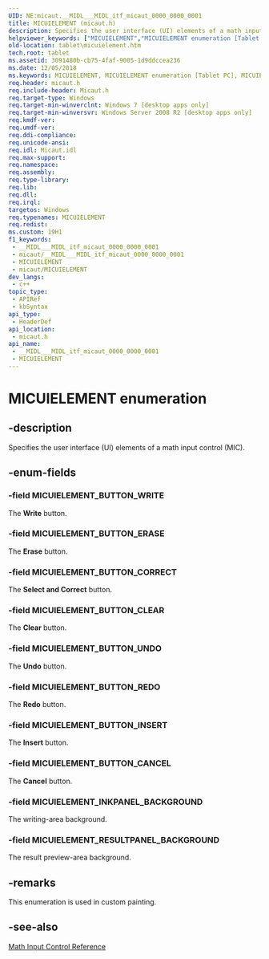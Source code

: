 ```yaml
---
UID: NE:micaut.__MIDL___MIDL_itf_micaut_0000_0000_0001
title: MICUIELEMENT (micaut.h)
description: Specifies the user interface (UI) elements of a math input control (MIC).
helpviewer_keywords: ["MICUIELEMENT","MICUIELEMENT enumeration [Tablet PC]","MICUIELEMENT_BUTTON_CANCEL","MICUIELEMENT_BUTTON_CLEAR","MICUIELEMENT_BUTTON_CORRECT","MICUIELEMENT_BUTTON_ERASE","MICUIELEMENT_BUTTON_INSERT","MICUIELEMENT_BUTTON_REDO","MICUIELEMENT_BUTTON_UNDO","MICUIELEMENT_BUTTON_WRITE","MICUIELEMENT_INKPANEL_BACKGROUND","MICUIELEMENT_RESULTPANEL_BACKGROUND","micaut/MICUIELEMENT","micaut/MICUIELEMENT_BUTTON_CANCEL","micaut/MICUIELEMENT_BUTTON_CLEAR","micaut/MICUIELEMENT_BUTTON_CORRECT","micaut/MICUIELEMENT_BUTTON_ERASE","micaut/MICUIELEMENT_BUTTON_INSERT","micaut/MICUIELEMENT_BUTTON_REDO","micaut/MICUIELEMENT_BUTTON_UNDO","micaut/MICUIELEMENT_BUTTON_WRITE","micaut/MICUIELEMENT_INKPANEL_BACKGROUND","micaut/MICUIELEMENT_RESULTPANEL_BACKGROUND","tablet.micuielement"]
old-location: tablet\micuielement.htm
tech.root: tablet
ms.assetid: 3091480b-cb75-4faf-9005-1d9ddccea236
ms.date: 12/05/2018
ms.keywords: MICUIELEMENT, MICUIELEMENT enumeration [Tablet PC], MICUIELEMENT_BUTTON_CANCEL, MICUIELEMENT_BUTTON_CLEAR, MICUIELEMENT_BUTTON_CORRECT, MICUIELEMENT_BUTTON_ERASE, MICUIELEMENT_BUTTON_INSERT, MICUIELEMENT_BUTTON_REDO, MICUIELEMENT_BUTTON_UNDO, MICUIELEMENT_BUTTON_WRITE, MICUIELEMENT_INKPANEL_BACKGROUND, MICUIELEMENT_RESULTPANEL_BACKGROUND, micaut/MICUIELEMENT, micaut/MICUIELEMENT_BUTTON_CANCEL, micaut/MICUIELEMENT_BUTTON_CLEAR, micaut/MICUIELEMENT_BUTTON_CORRECT, micaut/MICUIELEMENT_BUTTON_ERASE, micaut/MICUIELEMENT_BUTTON_INSERT, micaut/MICUIELEMENT_BUTTON_REDO, micaut/MICUIELEMENT_BUTTON_UNDO, micaut/MICUIELEMENT_BUTTON_WRITE, micaut/MICUIELEMENT_INKPANEL_BACKGROUND, micaut/MICUIELEMENT_RESULTPANEL_BACKGROUND, tablet.micuielement
req.header: micaut.h
req.include-header: Micaut.h
req.target-type: Windows
req.target-min-winverclnt: Windows 7 [desktop apps only]
req.target-min-winversvr: Windows Server 2008 R2 [desktop apps only]
req.kmdf-ver: 
req.umdf-ver: 
req.ddi-compliance: 
req.unicode-ansi: 
req.idl: Micaut.idl
req.max-support: 
req.namespace: 
req.assembly: 
req.type-library: 
req.lib: 
req.dll: 
req.irql: 
targetos: Windows
req.typenames: MICUIELEMENT
req.redist: 
ms.custom: 19H1
f1_keywords:
 - __MIDL___MIDL_itf_micaut_0000_0000_0001
 - micaut/__MIDL___MIDL_itf_micaut_0000_0000_0001
 - MICUIELEMENT
 - micaut/MICUIELEMENT
dev_langs:
 - c++
topic_type:
 - APIRef
 - kbSyntax
api_type:
 - HeaderDef
api_location:
 - micaut.h
api_name:
 - __MIDL___MIDL_itf_micaut_0000_0000_0001
 - MICUIELEMENT
---
```


# MICUIELEMENT enumeration


## -description

 Specifies the user interface (UI) elements of a math input control (MIC).

## -enum-fields

### -field MICUIELEMENT_BUTTON_WRITE

The <b>Write</b> button.

### -field MICUIELEMENT_BUTTON_ERASE

The <b>Erase</b> button.

### -field MICUIELEMENT_BUTTON_CORRECT

The <b>Select and Correct</b> button.

### -field MICUIELEMENT_BUTTON_CLEAR

The <b>Clear</b> button.

### -field MICUIELEMENT_BUTTON_UNDO

The <b>Undo</b> button.

### -field MICUIELEMENT_BUTTON_REDO

The <b>Redo</b> button.

### -field MICUIELEMENT_BUTTON_INSERT

The <b>Insert</b> button.

### -field MICUIELEMENT_BUTTON_CANCEL

The <b>Cancel</b> button.

### -field MICUIELEMENT_INKPANEL_BACKGROUND

The writing-area background.

### -field MICUIELEMENT_RESULTPANEL_BACKGROUND

The result preview-area background.

## -remarks

This enumeration is used in custom painting.

## -see-also

<a href="/windows/desktop/tablet/math-input-control-reference">Math Input Control Reference</a>

